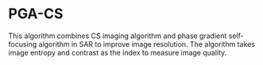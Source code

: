 # PGA-CS
This algorithm combines CS imaging algorithm and phase gradient self-focusing algorithm in SAR to improve image resolution. 
The algorithm takes image entropy and contrast as the index to measure image quality.

